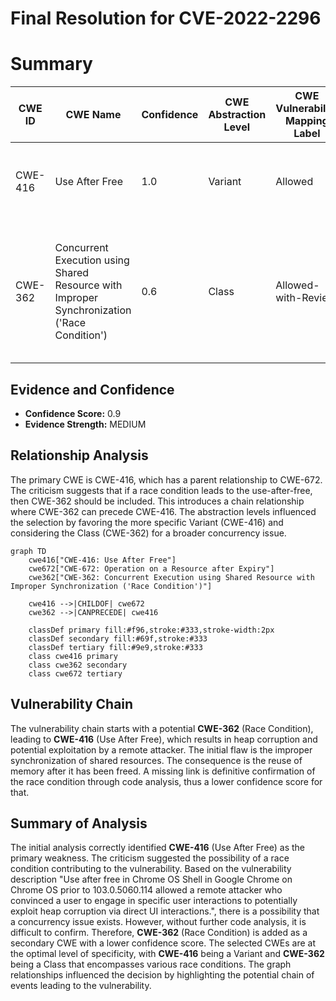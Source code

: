 # Final Resolution for CVE-2022-2296

# Summary
| CWE ID | CWE Name | Confidence | CWE Abstraction Level | CWE Vulnerability Mapping Label | CWE-Vulnerability Mapping Notes |
|---|---|---|---|---|---|
| CWE-416 | Use After Free | 1.0 | Variant | Allowed | The product reuses or references memory after it has been freed. |
| CWE-362 | Concurrent Execution using Shared Resource with Improper Synchronization ('Race Condition') | 0.6 | Class | Allowed-with-Review | A race condition may exist that enables the use-after-free. Further analysis of the code is needed to confirm. |

## Evidence and Confidence

*   **Confidence Score:** 0.9
*   **Evidence Strength:** MEDIUM

## Relationship Analysis
The primary CWE is CWE-416, which has a parent relationship to CWE-672. The criticism suggests that if a race condition leads to the use-after-free, then CWE-362 should be included. This introduces a chain relationship where CWE-362 can precede CWE-416. The abstraction levels influenced the selection by favoring the more specific Variant (CWE-416) and considering the Class (CWE-362) for a broader concurrency issue.

```mermaid
graph TD
    cwe416["CWE-416: Use After Free"]
    cwe672["CWE-672: Operation on a Resource after Expiry"]
    cwe362["CWE-362: Concurrent Execution using Shared Resource with Improper Synchronization ('Race Condition')"]

    cwe416 -->|CHILDOF| cwe672
    cwe362 -->|CANPRECEDE| cwe416

    classDef primary fill:#f96,stroke:#333,stroke-width:2px
    classDef secondary fill:#69f,stroke:#333
    classDef tertiary fill:#9e9,stroke:#333
    class cwe416 primary
    class cwe362 secondary
    class cwe672 tertiary
```

## Vulnerability Chain
The vulnerability chain starts with a potential **CWE-362** (Race Condition), leading to **CWE-416** (Use After Free), which results in heap corruption and potential exploitation by a remote attacker. The initial flaw is the improper synchronization of shared resources. The consequence is the reuse of memory after it has been freed. A missing link is definitive confirmation of the race condition through code analysis, thus a lower confidence score for that.

## Summary of Analysis
The initial analysis correctly identified **CWE-416** (Use After Free) as the primary weakness. The criticism suggested the possibility of a race condition contributing to the vulnerability. Based on the vulnerability description "Use after free in Chrome OS Shell in Google Chrome on Chrome OS prior to 103.0.5060.114 allowed a remote attacker who convinced a user to engage in specific user interactions to potentially exploit heap corruption via direct UI interactions.", there is a possibility that a concurrency issue exists. However, without further code analysis, it is difficult to confirm. Therefore, **CWE-362** (Race Condition) is added as a secondary CWE with a lower confidence score. The selected CWEs are at the optimal level of specificity, with **CWE-416** being a Variant and **CWE-362** being a Class that encompasses various race conditions. The graph relationships influenced the decision by highlighting the potential chain of events leading to the vulnerability.